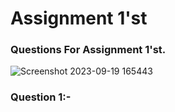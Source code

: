 # Assignment 1'st  
### Questions For Assignment 1'st.  


![Screenshot 2023-09-19 165443](https://github.com/Khush0031/pw-skills-full-stack-web-dev-assignment-solution/assets/121889921/23ee41a1-b6bf-4e74-9e4d-7258a73fc8ee)
### Question 1:-
